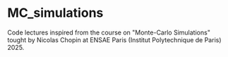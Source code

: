 # MC_simulations

Code lectures inspired from the course on "Monte-Carlo Simulations" tought by Nicolas Chopin at ENSAE Paris (Institut Polytechnique de Paris) 2025.
